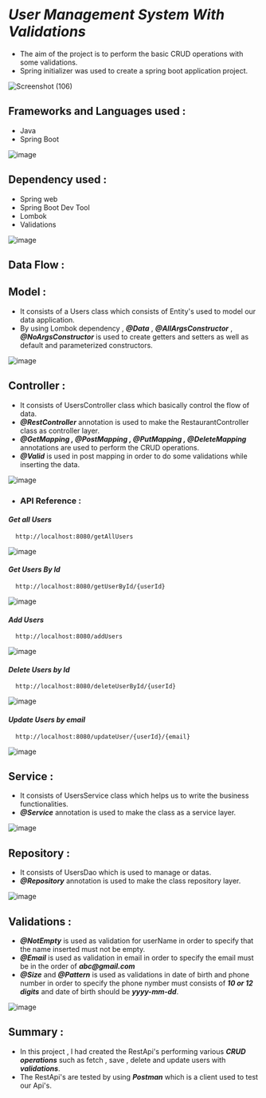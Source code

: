 
# ***User Management System With Validations***

- The aim of the project is to perform the basic CRUD operations with some validations.
- Spring initializer was used to create a spring boot application project.

![Screenshot (106)](https://user-images.githubusercontent.com/112794922/235078410-fe754eb6-a77c-4c14-af93-561259dbad5d.png)


## **Frameworks and Languages used :**

- Java
- Spring Boot

![image](https://user-images.githubusercontent.com/112794922/235080305-aaa63026-92ef-40b2-b3c2-72102efd73ee.png)




## **Dependency used :**

- Spring web
- Spring Boot Dev Tool
- Lombok
- Validations

![image](https://user-images.githubusercontent.com/112794922/235080363-aebb5c84-379d-4d3c-aede-a4e74d2993ce.png)


## **Data Flow :**

## **Model :** 

- It consists of a Users class which consists of Entity's used to model our data application.
- By using Lombok dependency , ___@Data___ , ___@AllArgsConstructor___ , ___@NoArgsConstructor___ is used to create getters and setters as well as default and parameterized constructors.

![image](https://user-images.githubusercontent.com/112794922/235080395-277ef21f-6738-4a67-a940-4f39fc3a462b.png)


## **Controller :**

- It consists of UsersController class which basically control the flow of data.
- ___@RestController___ annotation is used to make the RestaurantController class as controller layer.
- ___@GetMapping , @PostMapping , @PutMapping , @DeleteMapping___ annotations are used to perform the CRUD operations.
- ___@Valid___ is used in post mapping in order to do some validations while inserting the data.

![image](https://user-images.githubusercontent.com/112794922/235081160-a94fa525-efe7-47a5-82e9-28e09f842859.png)





- ### **API Reference :**

#### ***Get all Users***

```http
  http://localhost:8080/getAllUsers
```

![image](https://user-images.githubusercontent.com/112794922/235081239-3b286306-ce03-4256-b036-350f89aa545c.png)


#### ***Get Users By Id***

```http
  http://localhost:8080/getUserById/{userId}
```

![image](https://user-images.githubusercontent.com/112794922/235081299-b2d3da46-4117-4fa9-b9b1-7b1c57375e3e.png)


#### ***Add Users***

```http
  http://localhost:8080/addUsers
```

![image](https://user-images.githubusercontent.com/112794922/235081368-7240fcee-3c40-4092-b1a6-dcd4877f8927.png)


#### ***Delete Users by Id***

```http
  http://localhost:8080/deleteUserById/{userId}
```

![image](https://user-images.githubusercontent.com/112794922/235081458-d3005e3a-b293-4f51-97af-d575f1d9ff4e.png)


#### ***Update Users by email***

```http
  http://localhost:8080/updateUser/{userId}/{email}
```

![image](https://user-images.githubusercontent.com/112794922/235081499-541e0f2a-720b-484e-896f-17823f70c4be.png)


## **Service :** 

- It consists of UsersService class which helps us to write the business functionalities.
- ___@Service___ annotation is used to make the class as a service layer.

![image](https://user-images.githubusercontent.com/112794922/235082066-cbc3e94c-e79e-4f2a-85d2-f0488e608ffd.png)


## **Repository :**

- It consists of UsersDao which is used to manage or datas.
- ___@Repository___ annotation is used to make the class repository layer.

![image](https://user-images.githubusercontent.com/112794922/235082168-c5064d46-0876-4775-a5ef-7aed0f890343.png)


## **Validations :** 
- ___@NotEmpty___ is used as validation for userName in order to specify that the name inserted must not be empty.
- ___@Email___ is used as validation in email in order to specify the email must be in the order of ___abc@gmail.com___
- ___@Size___ and ___@Pattern___ is used as validations in date of birth and phone number in order to specify the phone nymber must consists of ___10 or 12 digits___ and date of birth should be ___yyyy-mm-dd___.

![image](https://user-images.githubusercontent.com/112794922/235082196-902299f3-ed8f-4edf-b793-76b43f2ca90e.png)



 


## **Summary :**

- In this project , I had created the RestApi's performing various ___CRUD operations___ such as fetch , save , delete and update users with ___validations___.
- The RestApi's are tested by using ___Postman___ which is a client used to test our Api's.

